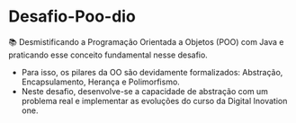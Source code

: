 # Desafio-Poo-dio


📚 Desmistificando a Programação Orientada a Objetos (POO) com Java e praticando esse conceito fundamental nesse desafio. 
- Para isso, os pilares da OO são devidamente formalizados: Abstração, Encapsulamento, Herança e Polimorfismo. 
- Neste desafio, desenvolve-se a capacidade de abstração com um problema real e implementar as evoluções do curso da Digital Inovation one.
